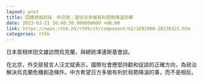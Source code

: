 ```yaml
---
layout: post
title: 回應岸田訪烏　外交部：望日方多做有利局勢降溫的事
date: 2023-03-21 16:40:50.000000000 +08:00
link: https://news.rthk.hk/rthk/ch/component/k2/1692908-20230321.htm
categories: rthk
---
```


日本首相岸田文雄訪問烏克蘭，與總統澤連斯基會談。

在北京，外交部發言人汪文斌表示，國際社會應堅持勸和促談的正確方向，為政治解決烏克蘭危機創造條件。中方希望日方多做有利於局勢降溫的事，而不是相反。
